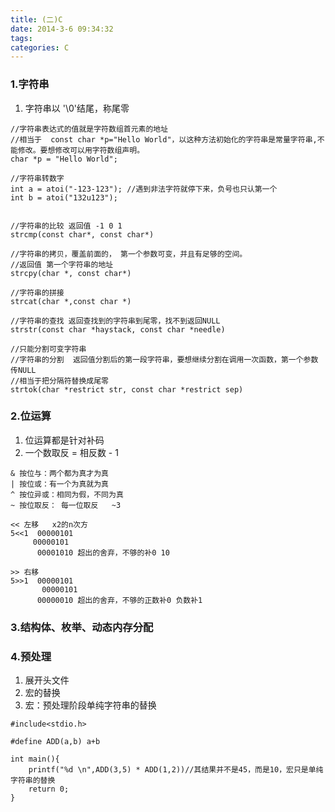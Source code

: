 ```yaml
---
title: (二)C
date: 2014-3-6 09:34:32
tags:
categories: C
---
```


### 1.字符串
1. 字符串以 '\0'结尾，称尾零

```
//字符串表达式的值就是字符数组首元素的地址
//相当于  const char *p="Hello World"，以这种方法初始化的字符串是常量字符串,不能修改。要想修改可以用字符数组声明。
char *p = "Hello World"; 
  
//字符串转数字
int a = atoi("-123-123"); //遇到非法字符就停下来，负号也只认第一个
int b = atoi("132u123");

  
//字符串的比较 返回值 -1 0 1
strcmp(const char*, const char*) 
   
//字符串的拷贝，覆盖前面的， 第一个参数可变，并且有足够的空间。
//返回值 第一个字符串的地址
strcpy(char *, const char*)
   
//字符串的拼接
strcat(char *,const char *)  
   
//字符串的查找 返回查找到的字符串到尾零，找不到返回NULL
strstr(const char *haystack, const char *needle) 
  
//只能分割可变字符串  
//字符串的分割  返回值分割后的第一段字符串，要想继续分割在调用一次函数，第一个参数传NULL
//相当于把分隔符替换成尾零
strtok(char *restrict str, const char *restrict sep)          
```

### 2.位运算

1. 位运算都是针对补码
2. 一个数取反 = 相反数 - 1

```
& 按位与：两个都为真才为真
| 按位或：有一个为真就为真
^ 按位异或：相同为假，不同为真
~ 按位取反： 每一位取反   ~3
  
<< 左移   x2的n次方
5<<1  00000101  
     00000101  
      00001010 超出的舍弃，不够的补0 10 
  
>> 右移
5>>1  00000101
       00000101
      00000010 超出的舍弃，不够的正数补0 负数补1
```


### 3.结构体、枚举、动态内存分配


### 4.预处理
1. 展开头文件
2. 宏的替换
3. 宏：预处理阶段单纯字符串的替换

```
#include<stdio.h>

#define ADD(a,b) a+b

int main(){
	printf("%d \n",ADD(3,5) * ADD(1,2))//其结果并不是45，而是10，宏只是单纯字符串的替换
	return 0;
}
```


